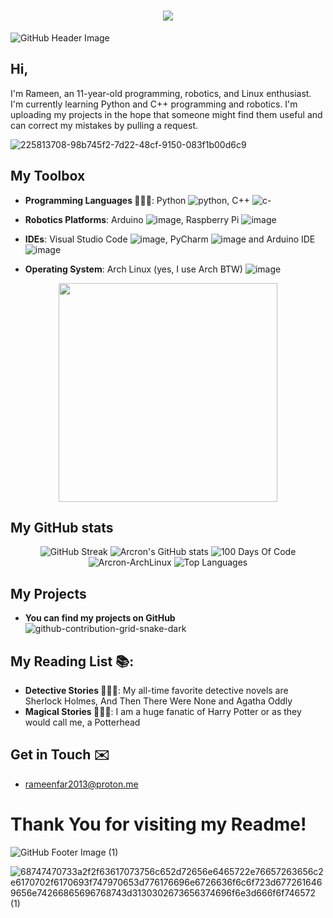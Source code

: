 <!DOCTYPE html>
<h1 align="center">
    <img src="https://readme-typing-svg.herokuapp.com/?font=Righteous&size=35&center=true&vCenter=true&width=500&height=70&duration=4000&lines=Hi+There!+👋🏻;+I'm+Mohammad+Rameen!;" />
</h1>

![GitHub Header Image](https://github.com/user-attachments/assets/31a866c7-908a-469d-ad0d-757362cb3fe6)


## Hi,
I'm Rameen, an 11-year-old programming, robotics, and Linux enthusiast. I'm currently learning Python and C++ programming and robotics. I'm uploading my projects in the hope that someone might find them useful and can correct my mistakes by pulling a request.

![225813708-98b745f2-7d22-48cf-9150-083f1b00d6c9](https://github.com/user-attachments/assets/751c55d9-fc66-4f4a-a9cb-b324d9fe95cc)

## **My Toolbox**
* **Programming Languages 🧑🏻‍💻**: Python ![python](https://github.com/user-attachments/assets/db6562f6-ed28-4aac-9d40-5690657ebd91), C++ ![c-](https://github.com/user-attachments/assets/6a8789f3-7b5b-455c-ade9-129a78a36149)


* **Robotics Platforms**: Arduino ![image](https://github.com/user-attachments/assets/38068056-ef41-4569-ad00-a795281bde96), Raspberry Pi  ![image](https://github.com/user-attachments/assets/5584aa9a-f0c5-4297-87e2-3f5f854cdc9e)

* **IDEs**: Visual Studio Code ![image](https://github.com/user-attachments/assets/3260d467-0fa5-4c59-b1cd-1a046c6bc06b), PyCharm ![image](https://github.com/user-attachments/assets/dc2179a2-6fb6-4f38-80bd-902f0e3d6c9a)
 and Arduino IDE ![image](https://github.com/user-attachments/assets/38068056-ef41-4569-ad00-a795281bde96)

* **Operating System**: Arch Linux (yes, I use Arch BTW) ![image](https://github.com/user-attachments/assets/92cf0d54-bd6d-4274-a802-376d2a957746)

 <div align="center">
<img src="https://raw.githubusercontent.com/MicaelliMedeiros/micaellimedeiros/master/image/computer-illustration.png" min-width="380px" max-width="400px" width="350px" align="center"> 
 </div>

## My GitHub stats 

<div align="center">
    <img src="https://streak-stats.demolab.com/?user=Arcron-ArchLinux&theme=prussian&border_radius=10&background=45%2C002DA9%2CFF2828&fire=FF6D00&ring=FF2A2AD3&currStreakNum=D2CBEB&currStreakLabel=D2CBEB&dates=D4D0EB&random=123456" alt="GitHub Streak" />
    <img src="https://github-readme-stats.vercel.app/api/?username=Arcron-ArchLinux&show_icons=true&theme=ambient_gradient&border_radius=10&text_color=D4D0EB&title_color=D4D0EB&bg_color=DEG,002DA9,FF2828&random=123456" alt="Arcron's GitHub stats" />
    <img src="https://github-readme-stats.vercel.app/api/pin/?username=Arcron-ArchLinux&repo=100-Days-Of-Code&theme=ambient_gradient&border_radius=10&text_color=D4D0EB&title_color=D4D0EB&bg_color=DEG,002DA9,FF2828&random=123456" alt="100 Days Of Code" />
    <img src="https://github-readme-stats.vercel.app/api/pin/?username=Arcron-ArchLinux&repo=Arcron-ArchLinux&theme=ambient_gradient&border_radius=10&text_color=D4D0EB&title_color=D4D0EB&bg_color=DEG,002DA9,FF2828&random=123456" alt="Arcron-ArchLinux" />
    <img src="https://github-readme-stats.vercel.app/api/top-langs/?username=Arcron-ArchLinux&theme=ambient_gradient&border_radius=10&text_color=D4D0EB&title_color=D4D0EB&bg_color=DEG,002DA9,FF2828&layout=compact&random=123456" alt="Top Languages" />
</div>

## **My Projects**
* **You can find my projects on GitHub**
![github-contribution-grid-snake-dark](https://github.com/user-attachments/assets/8a5b3baf-a197-447c-8def-99000e44636d)

## **My Reading List 📚**:
* **Detective Stories 🕵🏻‍♂️**: My all-time favorite detective novels are Sherlock Holmes, And Then There Were None and Agatha Oddly 
* **Magical Stories 🧙🏻‍♂️**: I am a huge fanatic of Harry Potter or as they would call me, a Potterhead

## **Get in Touch ✉️**
* rameenfar2013@proton.me

# Thank You for visiting my Readme!

![GitHub Footer Image (1)](https://github.com/user-attachments/assets/60cf03ec-efcc-45e6-ab1f-7fb8b4ee75df)

![68747470733a2f2f63617073756c652d72656e6465722e76657263656c2e6170702f6170693f747970653d776176696e6726636f6c6f723d6772616469656e74266865696768743d3130302673656374696f6e3d666f6f746572 (1)](https://github.com/user-attachments/assets/e599b0c5-b812-4e11-908a-2bdec8c97c5f)
</html>
